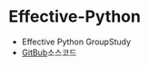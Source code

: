 # Effective-Python
+ Effective Python GroupStudy
+ [GitBub](https://github.com/gilbutITbook/080235)소스코드

